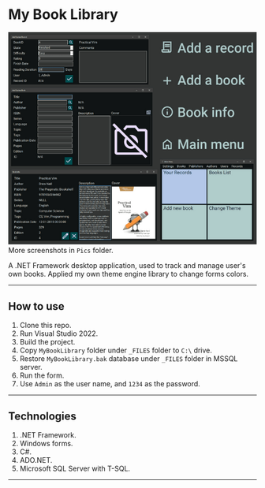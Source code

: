 # My Book Library

![Screenshot](Pics/screenshot.gif)
More screenshots in `Pics` folder.

A .NET Framework desktop application, used to track and manage user's own books.
Applied my own theme engine library to change forms colors.

---
## How to use
1. Clone this repo.
2. Run Visual Studio 2022.
3. Build the project.
4. Copy `MyBookLibrary` folder under `_FILES` folder to `C:\` drive.
5. Restore `MyBookLibrary.bak` database under `_FILES` folder in MSSQL server.
4. Run the form.
5. Use `Admin` as the user name, and `1234` as the password.

---
## Technologies
1. .NET Framework.
2. Windows forms.
3. C\#.
4. ADO.NET.
5. Microsoft SQL Server with T-SQL.

---
